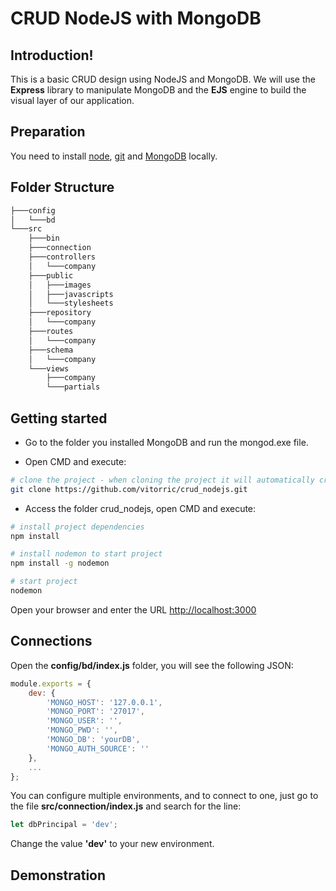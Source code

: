 # CRUD NodeJS with MongoDB

## Introduction!
This is a basic CRUD design using NodeJS and MongoDB. We will use the **Express** library to manipulate MongoDB and the **EJS** engine to build the visual layer of our application. 

## Preparation

You need to install [node](http://nodejs.org/), [git](https://git-scm.com/) and [MongoDB](https://www.mongodb.com/download-center/community) locally. 

## Folder Structure

``` bash
├───config
│   └───bd
└───src
    ├───bin
    ├───connection
    ├───controllers
    │   └───company
    ├───public
    │   ├───images
    │   ├───javascripts
    │   └───stylesheets
    ├───repository
    │   └───company
    ├───routes
    │   └───company
    ├───schema
    │   └───company
    └───views
        ├───company
        └───partials
```

## Getting started
 
 * Go to the folder you installed MongoDB and run the mongod.exe file.

 * Open CMD and execute:
```bash
# clone the project - when cloning the project it will automatically create a folder named crud_nodejs
git clone https://github.com/vitorric/crud_nodejs.git
```
 * Access the folder crud_nodejs, open CMD and execute:
```bash
# install project dependencies
npm install

# install nodemon to start project
npm install -g nodemon

# start project
nodemon
```

Open your browser and enter the URL [http://localhost:3000](http://localhost:3000)

## Connections

Open the **config/bd/index.js** folder, you will see the following JSON:

```js
module.exports = {
    dev: {
        'MONGO_HOST': '127.0.0.1',
        'MONGO_PORT': '27017',
        'MONGO_USER': '',
        'MONGO_PWD': '',
        'MONGO_DB': 'yourDB',
        'MONGO_AUTH_SOURCE': ''
    },
    ...
};
```

You can configure multiple environments, and to connect to one, just go to the file **src/connection/index.js** and search for the line:

```js
let dbPrincipal = 'dev';
```

Change the value **'dev'** to your new environment.

## Demonstration
